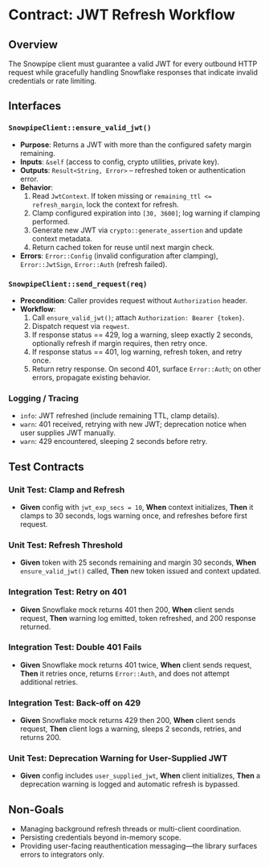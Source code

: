 # Contract: JWT Refresh Workflow

## Overview
The Snowpipe client must guarantee a valid JWT for every outbound HTTP request while gracefully handling Snowflake responses that indicate invalid credentials or rate limiting.

## Interfaces

### `SnowpipeClient::ensure_valid_jwt()`
- **Purpose**: Returns a JWT with more than the configured safety margin remaining.  
- **Inputs**: `&self` (access to config, crypto utilities, private key).  
- **Outputs**: `Result<String, Error>` – refreshed token or authentication error.  
- **Behavior**:
  1. Read `JwtContext`. If token missing or `remaining_ttl <= refresh_margin`, lock the context for refresh.  
  2. Clamp configured expiration into `[30, 3600]`; log warning if clamping performed.  
  3. Generate new JWT via `crypto::generate_assertion` and update context metadata.  
  4. Return cached token for reuse until next margin check.
- **Errors**: `Error::Config` (invalid configuration after clamping), `Error::JwtSign`, `Error::Auth` (refresh failed).

### `SnowpipeClient::send_request(req)`
- **Precondition**: Caller provides request without `Authorization` header.  
- **Workflow**:
  1. Call `ensure_valid_jwt()`; attach `Authorization: Bearer {token}`.  
  2. Dispatch request via `reqwest`.  
  3. If response status == 429, log a warning, sleep exactly 2 seconds, optionally refresh if margin requires, then retry once.  
  4. If response status == 401, log warning, refresh token, and retry once.  
  5. Return retry response. On second 401, surface `Error::Auth`; on other errors, propagate existing behavior.

### Logging / Tracing
- `info`: JWT refreshed (include remaining TTL, clamp details).  
- `warn`: 401 received, retrying with new JWT; deprecation notice when user supplies JWT manually.  
- `warn`: 429 encountered, sleeping 2 seconds before retry.

## Test Contracts

### Unit Test: Clamp and Refresh
- **Given** config with `jwt_exp_secs = 10`, **When** context initializes, **Then** it clamps to 30 seconds, logs warning once, and refreshes before first request.

### Unit Test: Refresh Threshold
- **Given** token with 25 seconds remaining and margin 30 seconds, **When** `ensure_valid_jwt()` called, **Then** new token issued and context updated.

### Integration Test: Retry on 401
- **Given** Snowflake mock returns 401 then 200, **When** client sends request, **Then** warning log emitted, token refreshed, and 200 response returned.

### Integration Test: Double 401 Fails
- **Given** Snowflake mock returns 401 twice, **When** client sends request, **Then** it retries once, returns `Error::Auth`, and does not attempt additional retries.

### Integration Test: Back-off on 429
- **Given** Snowflake mock returns 429 then 200, **When** client sends request, **Then** client logs a warning, sleeps 2 seconds, retries, and returns 200.

### Unit Test: Deprecation Warning for User-Supplied JWT
- **Given** config includes `user_supplied_jwt`, **When** client initializes, **Then** a deprecation warning is logged and automatic refresh is bypassed.

## Non-Goals
- Managing background refresh threads or multi-client coordination.  
- Persisting credentials beyond in-memory scope.  
- Providing user-facing reauthentication messaging—the library surfaces errors to integrators only.

